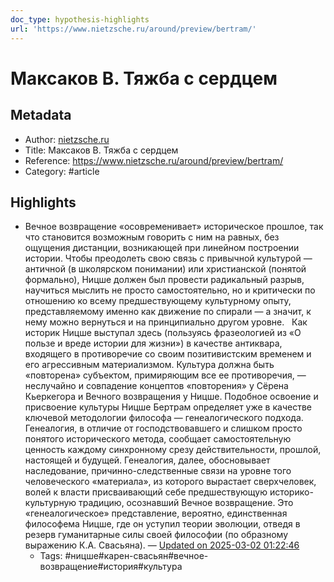 ```yaml
---
doc_type: hypothesis-highlights
url: 'https://www.nietzsche.ru/around/preview/bertram/'
---
```

# Максаков В. Тяжба с сердцем

## Metadata
- Author: [nietzsche.ru]()
- Title: Максаков В. Тяжба с сердцем
- Reference: https://www.nietzsche.ru/around/preview/bertram/
- Category: #article

## Highlights
- Вечное возвращение «осовременивает» историческое прошлое, так что становится возможным говорить с ним на равных, без ощущения дистанции, возникающей при линейном построении истории. Чтобы преодолеть свою связь с привычной культурой — античной (в школярском понимании) или христианской (понятой формально), Ницше должен был провести радикальный разрыв, научиться мыслить не просто самостоятельно, но и критически по отношению ко всему предшествующему культурному опыту, представляемому именно как движение по спирали — а значит, к нему можно вернуться и на принципиально другом уровне.   Как историк Ницше выступал здесь (пользуясь фразеологией из «О пользе и вреде истории для жизни») в качестве антиквара, входящего в противоречие со своим позитивистским временем и его агрессивным материализмом. Культура должна быть «повторена» субъектом, примиряющим все ее противоречия, — неслучайно и совпадение концептов «повторения» у Сёрена Кьеркегора и Вечного возвращения у Ницше. Подобное освоение и присвоение культуры Ницше Бертрам определяет уже в качестве ключевой методологии философа — генеалогического подхода. Генеалогия, в отличие от господствовавшего и слишком просто понятого исторического метода, сообщает самостоятельную ценность каждому синхронному срезу действительности, прошлой, настоящей и будущей. Генеалогия, далее, обосновывает наследование, причинно-следственные связи на уровне того человеческого «материала», из которого вырастает сверхчеловек, волей к власти присваивающий себе предшествующую историко-культурную традицию, осознавший Вечное возвращение. Это «генеалогическое» представление, вероятно, единственная философема Ницше, где он уступил теории эволюции, отведя в резерв гуманитарные силы своей философии (по образному выражению К.А. Свасьяна). — [Updated on 2025-03-02 01:22:46](https://hyp.is/s7VCTvbrEe-ydA8rH16urA/www.nietzsche.ru/around/preview/bertram/)
   - Tags: #ницше#карен-свасьян#вечное-возвращение#история#культура

